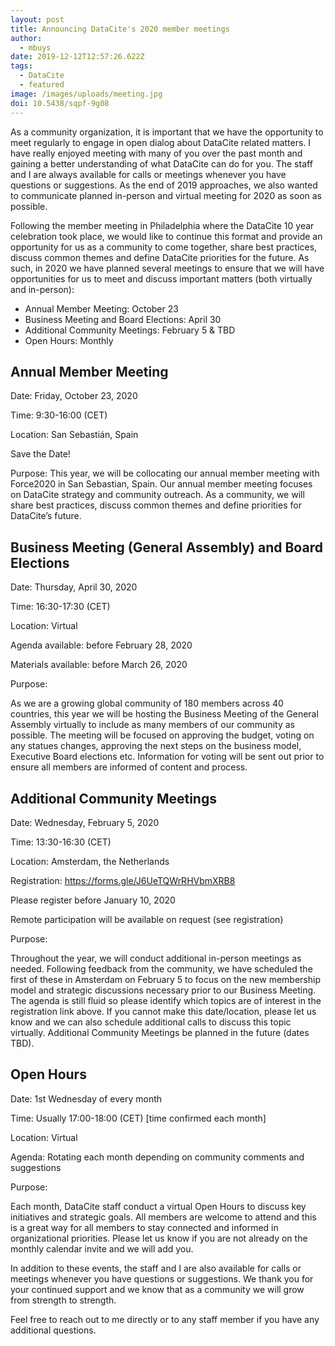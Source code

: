 ```yaml
---
layout: post
title: Announcing DataCite's 2020 member meetings
author:
  - mbuys
date: 2019-12-12T12:57:26.622Z
tags:
  - DataCite
  - featured
image: /images/uploads/meeting.jpg
doi: 10.5438/sqpf-9g08
---
```

As a community organization, it is important that we have the opportunity to meet regularly to engage in open dialog about DataCite related matters.  I have really enjoyed meeting with many of you over the past month and gaining a better understanding of what DataCite can do for you. The staff and I are always available for calls or meetings whenever you have questions or suggestions. As the end of 2019 approaches, we also wanted to communicate planned in-person and virtual meeting for 2020 as soon as possible.  

Following the member meeting in Philadelphia where the DataCite 10 year celebration took place, we would like to continue this format and provide an opportunity for us as a community to come together, share best practices, discuss common themes and define DataCite priorities for the future. As such, in 2020 we have planned several meetings to ensure that we will have opportunities for us to meet and discuss important matters (both virtually and in-person):

* Annual Member Meeting: October 23
* Business Meeting and Board Elections: April 30
* Additional Community Meetings: February 5 & TBD
* Open Hours: Monthly

## Annual Member Meeting

Date: Friday, October 23, 2020

Time: 9:30-16:00 (CET)

Location: San Sebastián, Spain

Save the Date!

Purpose: This year, we will be collocating our annual member meeting with Force2020 in San Sebastian, Spain. Our annual member meeting focuses on DataCite strategy and community outreach. As a community, we will share best practices, discuss common themes and define priorities for DataCite’s future.   

## Business Meeting (General Assembly) and Board Elections

Date: Thursday, April 30, 2020

Time: 16:30-17:30 (CET)

Location: Virtual

Agenda available: before February 28, 2020

Materials available: before March 26, 2020

Purpose:

As we are a growing global community of 180 members across 40 countries, this year we will be hosting the Business Meeting of the General Assembly virtually to include as many members of our community as possible. The meeting will be focused on approving the budget, voting on any statues changes, approving the next steps on the business model, Executive Board elections etc.  Information for voting will be sent out prior to ensure all members are informed of content and process.

## Additional Community Meetings

Date: Wednesday, February 5, 2020

Time: 13:30-16:30 (CET)

Location: Amsterdam, the Netherlands

Registration: <https://forms.gle/J6UeTQWrRHVbmXRB8>

Please register before January 10, 2020

Remote participation will be available on request (see registration)

Purpose:

Throughout the year, we will conduct additional in-person meetings as needed.  Following feedback from the community, we have scheduled the first of these in Amsterdam on February 5 to focus on the new membership model and strategic discussions necessary prior to our Business Meeting. The agenda is still fluid so please identify which topics are of interest in the registration link above.  If you cannot make this date/location, please let us know and we can also schedule additional calls to discuss this topic virtually.  Additional Community Meetings be planned in the future (dates TBD).

## Open Hours

Date: 1st Wednesday of every month

Time: Usually 17:00-18:00 (CET) \[time confirmed each month]

Location: Virtual

Agenda: Rotating each month depending on community comments and suggestions

Purpose: 

Each month, DataCite staff conduct a virtual Open Hours to discuss key initiatives and strategic goals.  All members are welcome to attend and this is a great way for all members to stay connected and informed in organizational priorities. Please let us know if you are not already on the monthly calendar invite and we will add you.    

In addition to these events, the staff and I are also available for calls or meetings whenever you have questions or suggestions.  We thank you for your continued support and we know that as a community we will grow from strength to strength. 

Feel free to reach out to me directly or to any staff member if you have any additional questions.
